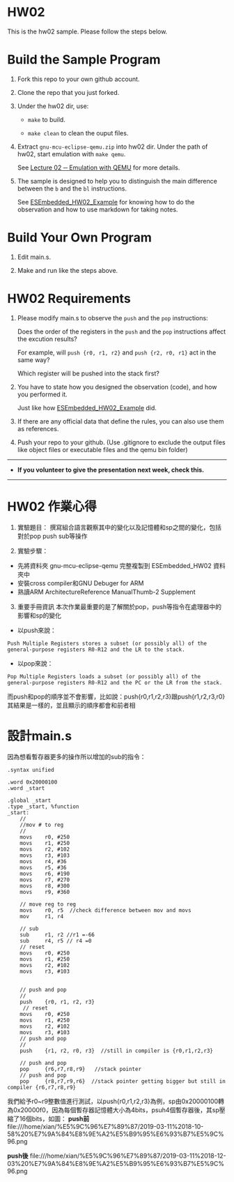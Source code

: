 HW02
===
This is the hw02 sample. Please follow the steps below.

# Build the Sample Program

1. Fork this repo to your own github account.

2. Clone the repo that you just forked.

3. Under the hw02 dir, use:

	* `make` to build.

	* `make clean` to clean the ouput files.

4. Extract `gnu-mcu-eclipse-qemu.zip` into hw02 dir. Under the path of hw02, start emulation with `make qemu`.

	See [Lecture 02 ─ Emulation with QEMU] for more details.

5. The sample is designed to help you to distinguish the main difference between the `b` and the `bl` instructions.  

	See [ESEmbedded_HW02_Example] for knowing how to do the observation and how to use markdown for taking notes.

# Build Your Own Program

1. Edit main.s.

2. Make and run like the steps above.

# HW02 Requirements

1. Please modify main.s to observe the `push` and the `pop` instructions:  

	Does the order of the registers in the `push` and the `pop` instructions affect the excution results?  

	For example, will `push {r0, r1, r2}` and `push {r2, r0, r1}` act in the same way?  

	Which register will be pushed into the stack first?

2. You have to state how you designed the observation (code), and how you performed it.  

	Just like how [ESEmbedded_HW02_Example] did.

3. If there are any official data that define the rules, you can also use them as references.

4. Push your repo to your github. (Use .gitignore to exclude the output files like object files or executable files and the qemu bin folder)

[Lecture 02 ─ Emulation with QEMU]: http://www.nc.es.ncku.edu.tw/course/embedded/02/#Emulation-with-QEMU
[ESEmbedded_HW02_Example]: https://github.com/vwxyzjimmy/ESEmbedded_HW02_Example

--------------------

-  **If you volunteer to give the presentation next week, check this.**

--------------------
# HW02 作業心得

1. 實驗題目：
撰寫組合語言觀察其中的變化以及記憶體和sp之間的變化，包括對於pop push sub等操作

2. 實驗步驟：
  - 先將資料夾 gnu-mcu-eclipse-qemu 完整複製到 ESEmbedded_HW02 資料夾中
  - 安裝cross compiler和GNU Debuger for ARM
  - 熟讀ARM ArchitectureReference ManualThumb-2 Supplement
3. 重要手冊資訊
本次作業最重要的是了解關於pop，push等指令在處理器中的影響和sp的變化
- 以push來說：
```
Push Multiple Registers stores a subset (or possibly all) of the general-purpose registers R0-R12 and the LR to the stack.
```
- 以pop來說：
```
Pop Multiple Registers loads a subset (or possibly all) of the general-purpose registers R0-R12 and the PC or the LR from the stack.
```
而push和pop的順序並不會影響，比如說：push{r0,r1,r2,r3}跟push{r1,r2,r3,r0}其結果是一樣的，並且顯示的順序都會和前者相
# 設計main.s 
因為想看暫存器更多的操作所以增加的sub的指令：
```
.syntax unified

.word 0x20000100
.word _start

.global _start
.type _start, %function
_start:
	//
	//mov # to reg
	//
	movs	r0,	#250
	movs	r1,	#250
	movs	r2,	#102
	movs	r3,	#103
	movs    r4, #36
	movs    r5, #36
	movs    r6, #190
	movs    r7, #270
	movs    r8, #300
	movs    r9, #360
    
	// move reg to reg
    movs    r0, r5  //check difference between mov and movs 
	mov     r1, r4

	// sub 
	sub     r1, r2 //r1 =-66
	sub     r4, r5 // r4 =0
    // reset
	movs	r0,	#250
	movs	r1,	#250
	movs	r2,	#102
	movs	r3,	#103


	// push and pop
	//
    push	{r0, r1, r2, r3}
	 // reset
	movs	r0,	#250
	movs	r1,	#250
	movs	r2,	#102
	movs	r3,	#103
	// push and pop
	//
    push	{r1, r2, r0, r3}  //still in compiler is {r0,r1,r2,r3}

	// push and pop
    pop     {r6,r7,r8,r9}   //stack pointer 
    // push and pop
	pop     {r8,r7,r9,r6}  //stack pointer getting bigger but still in compiler {r6,r7,r8,r9}
```
我們給予r0~r9整數值進行測試，以push{r0,r1,r2,r3}為例，sp由0x20000100轉為0x20000f0，因為每個暫存器記憶體大小為4bits，psuh4個暫存器後，其sp壓縮了16個bits，如圖：
**push前**
file:///home/xian/%E5%9C%96%E7%89%87/2019-03-11%2018-10-58%20%E7%9A%84%E8%9E%A2%E5%B9%95%E6%93%B7%E5%9C%96.png

**push後**
file:///home/xian/%E5%9C%96%E7%89%87/2019-03-11%2018-12-03%20%E7%9A%84%E8%9E%A2%E5%B9%95%E6%93%B7%E5%9C%96.png


